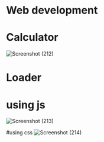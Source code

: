 # Web development



# Calculator



![Screenshot (212)](https://user-images.githubusercontent.com/101344389/195559114-5c404beb-7a1a-47b8-b351-e17a1bc94a14.png)


# Loader







# using js 


![Screenshot (213)](https://user-images.githubusercontent.com/101344389/195559825-5eb75a7a-7a26-4323-b3d7-421f8fb06b96.png)
 
 #using css
![Screenshot (214)](https://user-images.githubusercontent.com/101344389/195559800-3a18676f-87d2-49d0-869e-66445ba99e04.png)

